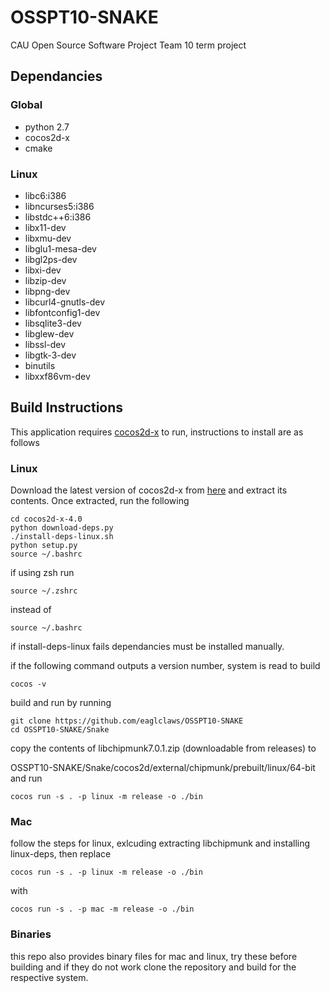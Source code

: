 # OSSPT10-SNAKE
CAU Open Source Software Project Team 10 term project

## Dependancies
### Global
* python 2.7
* cocos2d-x
* cmake
### Linux
* libc6:i386
* libncurses5:i386
* libstdc++6:i386
* libx11-dev
* libxmu-dev
* libglu1-mesa-dev
* libgl2ps-dev
* libxi-dev
* libzip-dev
* libpng-dev
* libcurl4-gnutls-dev
* libfontconfig1-dev
* libsqlite3-dev
* libglew-dev
* libssl-dev
* libgtk-3-dev
* binutils
* libxxf86vm-dev

## Build Instructions
This application requires [cocos2d-x](cocos.com) to run, instructions to install are as follows

### Linux
Download the latest version of cocos2d-x from [here](https://www.cocos.com/en/cocos2dx/download) and extract its contents. Once extracted, run the following
```
cd cocos2d-x-4.0
python download-deps.py
./install-deps-linux.sh
python setup.py
source ~/.bashrc
```
if using zsh run
```
source ~/.zshrc
```
instead of
```
source ~/.bashrc
```
if install-deps-linux fails dependancies must be installed manually.

if the following command outputs a version number, system is read to build
```
cocos -v
```
build and run by running
```
git clone https://github.com/eaglclaws/OSSPT10-SNAKE
cd OSSPT10-SNAKE/Snake
```
copy the contents of libchipmunk7.0.1.zip (downloadable from releases) to

OSSPT10-SNAKE/Snake/cocos2d/external/chipmunk/prebuilt/linux/64-bit and run
```
cocos run -s . -p linux -m release -o ./bin
```

### Mac
follow the steps for linux, exlcuding extracting libchipmunk and installing linux-deps, then replace
```
cocos run -s . -p linux -m release -o ./bin
```
with
```
cocos run -s . -p mac -m release -o ./bin
```
### Binaries
this repo also provides binary files for mac and linux, try these before building and if they do not work clone the repository and build for the respective system.
